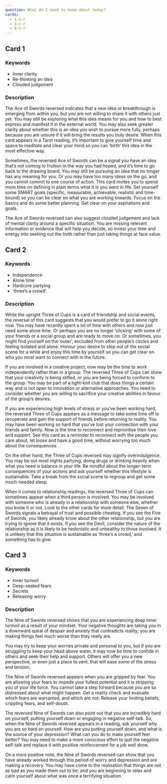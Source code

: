 ```yaml
---
question: What do I need to know about today?
cards:
  - 1-s-r
  - 3-c-r
  - 9-s-r
---
```


## Card 1
### Keywords
- Inner clarity
- Re-thinking an idea
- Clouded judgement

### Description
The Ace of Swords reversed indicates that a new idea or breakthrough is emerging from within you, but you are not willing to share it with others just yet. You may still be exploring what this idea means for you and how to best express and manifest it in the external world. You may also seek greater clarity about whether this is an idea you wish to pursue more fully, perhaps because you are unsure if it will bring the results you truly desire. When this card appears in a Tarot reading, it’s important to give yourself time and space to meditate and clear your mind so you can ‘birth’ this idea in the most effective way.

Sometimes, the reversed Ace of Swords can be a signal you have an idea that’s not coming to fruition in the way you had hoped, and it’s time to go back to the drawing board. You may still be pursuing an idea that no longer has any meaning for you. Or you may have too many ideas on the go, and you cannot commit to one course of action. This card invites you to spend more time on defining in plain terms what it is you want in life. Set yourself some SMART goals (specific, measurable, achievable, realistic and time-bound) so you can be clear on what you are working towards. Focus on the basics and do some better planning. Get clear on your aspirations and goals.

The Ace of Swords reversed can also suggest clouded judgement and lack of mental clarity around a specific situation. You are missing relevant information or evidence that will help you decide, so invest your time and energy into seeking out the truth rather than just taking things at face value.


## Card 2
### Keywords
- Independence
- Alone time
- Hardcore partying
- ‘three’s a crowd’.

### Description
While the upright Three of Cups is a card of friendship and social events, the reversal of this card suggests that you would prefer to go it alone right now. You may have recently spent a lot of time with others and now just need some alone time. Or perhaps you are no longer ‘clicking’ with some of your friends or a social group and are ready to move on. Or sometimes, you might find yourself on the ‘outer’, excluded from other people’s circles and feeling isolated and alone. Honour your desire to step out of the social scene for a while and enjoy this time by yourself so you can get clear on who you most want to connect with in the future.

If you are involved in a creative project, now may be the time to work independently rather than in a group. The reversed Three of Cups can show that your creativity is being stifled, or you are being forced to conform to the group. You may be part of a tight-knit club that does things a certain way and is not open to innovation or alternative approaches. You need to consider whether you are willing to sacrifice your creative abilities in favour of the group’s desires.

If you are experiencing high levels of stress or you’ve been working hard, the reversed Three of Cups appears as a message to take some time off to recuperate and gain the support of friends before returning to reality. You may have been working so hard that you’ve lost your connection with your friends and family. Now is the time to reconnect and reprioritise their love and support. See this card as a reminder to reconnect with the people you care about, let loose and have a good time, without worrying too much about the consequences.

On the other hand, the Three of Cups reversed may signify overindulgence. You may be out most nights partying, doing drugs or drinking heavily when what you need is balance in your life. Be mindful about the longer-term consequences of your actions and ask yourself whether this lifestyle is sustainable. Take a break from the social scene to regroup and get some much-needed sleep.

When it comes to relationship readings, the reversed Three of Cups can sometimes appear when a third person is involved. You may be involved with someone who is already in a relationship with someone else, whether you know it or not. Look to the other cards for more detail. The Seven of Swords signals a betrayal of trust and possible cheating. If you see the Five of Swords, you likely already know about the other relationship, but you are trying to ignore that it exists. If you see the Devil, consider the nature of the relationship as it is likely to be hedonistic and unhealthy to those involved. It is unlikely that this situation is sustainable as ‘three’s a crowd,’ and something has to give.


## Card 3
### Keywords
- Inner turmoil
- Deep-seated fears
- Secrets
- Releasing worry

### Description
The Nine of Swords reversed shows that you are experiencing deep inner turmoil as a result of your mindset. Your negative thoughts are taking you in a downward spiral of despair and anxiety that contradicts reality; you are making things feel much worse than they really are.

You may try to keep your worries private and personal to you, but if you are struggling to keep your head above water, it may now be time to confide in others and seek their help and support. Others will offer you a new perspective, or even just a place to vent, that will ease some of the stress and tension.

The Nine of Swords reversed appears when you are gripped by fear. You are allowing your fears to impede your fullest potential and it is stripping you of your life force. You cannot take a step forward because you are so distressed about what might happen. Get a reality check and evaluate which fears are warranted, and which are not. Release your limiting beliefs, crippling fears, and self-doubt.

The reversed Nine of Swords can also point out that you are incredibly hard on yourself, putting yourself down or engaging in negative self-talk. So, when the Nine of Swords reversed appears in a reading, ask yourself why you are so hard on yourself. How are you putting yourself down, and what is the source of your depression? What can you do to make yourself feel better? You may need to make a more conscious effort to quit the negative self-talk and replace it with positive reinforcement for a job well done.

On a more positive note, the Nine of Swords reversed can show that you have already worked through this period of worry and depression and are making a recovery. You may have come to the realisation that things are not as bad as you made them out to be, and you are beginning to relax and calm yourself about what was once a terrifying situation.

